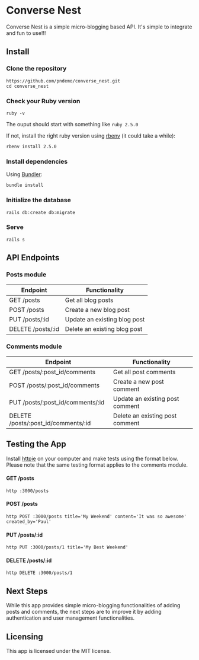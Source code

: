 # Converse Nest

Converse Nest is a simple micro-blogging based API. It's simple to integrate and fun to use!!!

## Install

### Clone the repository

```shell
https://github.com/pndemo/converse_nest.git
cd converse_nest
```

### Check your Ruby version

```shell
ruby -v
```

The ouput should start with something like `ruby 2.5.0`

If not, install the right ruby version using [rbenv](https://github.com/rbenv/rbenv) (it could take a while):

```shell
rbenv install 2.5.0
```

### Install dependencies

Using [Bundler](https://github.com/bundler/bundler):

```shell
bundle install
```

### Initialize the database

```shell
rails db:create db:migrate
```

### Serve

```shell
rails s
```

## API Endpoints

### Posts module

Endpoint | Functionality
------------ | -------------
GET /posts | Get all blog posts
POST /posts | Create a new blog post
PUT /posts/:id | Update an existing blog post
DELETE /posts/:id | Delete an existing blog post

### Comments module

Endpoint | Functionality
------------ | -------------
GET /posts/:post_id/comments | Get all post comments
POST /posts/:post_id/comments | Create a new post comment
PUT /posts/:post_id/comments/:id | Update an existing post comment
DELETE /posts/:post_id/comments/:id | Delete an existing post comment

## Testing the App

Install [httpie](https://httpie.org/) on your computer and make tests using the format below. Please note that the same testing format applies to the comments module.

#### GET /posts
```shell
http :3000/posts
```

#### POST /posts
```shell
http POST :3000/posts title='My Weekend' content='It was so awesome' created_by='Paul'
```

#### PUT /posts/:id
```shell
http PUT :3000/posts/1 title='My Best Weekend'
```

#### DELETE /posts/:id
```shell
http DELETE :3000/posts/1
```

## Next Steps

While this app provides simple micro-blogging functionalities of adding posts and comments, the next steps are to improve it by adding authentication and user management functionalities.

## Licensing
This app is licensed under the MIT license.
